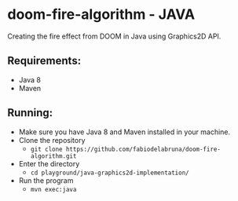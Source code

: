 
# doom-fire-algorithm - JAVA

Creating the fire effect from DOOM in Java using Graphics2D API.

## Requirements:

-   Java 8
-   Maven

## Running:

-   Make sure you have Java 8 and Maven installed in your machine.
-   Clone the repository
    -   `git clone https://github.com/fabiodelabruna/doom-fire-algorithm.git`
-   Enter the directory
    -   `cd playground/java-graphics2d-implementation/`
-   Run the program
    -   `mvn exec:java`
    